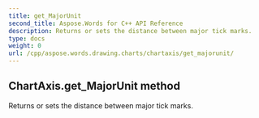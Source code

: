 ```yaml
---
title: get_MajorUnit
second_title: Aspose.Words for C++ API Reference
description: Returns or sets the distance between major tick marks. 
type: docs
weight: 0
url: /cpp/aspose.words.drawing.charts/chartaxis/get_majorunit/
---
```

## ChartAxis.get_MajorUnit method


Returns or sets the distance between major tick marks. 

